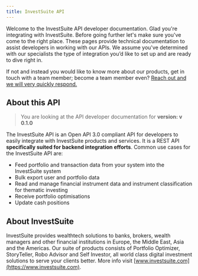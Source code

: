 ```yaml
---
title: InvestSuite API
---
```


Welcome to the InvestSuite API developer documentation. Glad you're integrating with InvestSuite. Before going further let's make sure you've come to the right place. These pages provide technical documentation to assist developers in working with our APIs. We assume you've determined with our specialists the type of integration you’d like to set up and are ready to dive right in.

If not and instead you would like to know more about our products, get in touch with a team member; become a team member even? [Reach out and we will very quickly respond.](https://www.investsuite.com/contact) 

## About this API

> You are looking at the API developer documentation for **version: v 0.1.0**

The InvestSuite API is an Open API 3.0 compliant API for developers to easily integrate with InvestSuite products and services.  It is a REST API **specifically suited for backend integration efforts**. Common use cases for the InvestSuite API are:

- Feed portfolio and transaction data from your system into the InvestSuite system
- Bulk export user and portfolio data
- Read and manage financial instrument data and instrument classification for thematic investing
- Receive portfolio optimisations
- Update cash positions

## About InvestSuite

InvestSuite provides wealthtech solutions to banks, brokers, wealth managers and other financial institutions in Europe, the Middle East, Asia and the Americas. Our suite of products consists of Portfolio Optimizer, StoryTeller, Robo Advisor and Self Investor, all world class digital investment solutions to serve your clients better.  More info visit [www.investsuite.com](https://www.investsuite.com).
